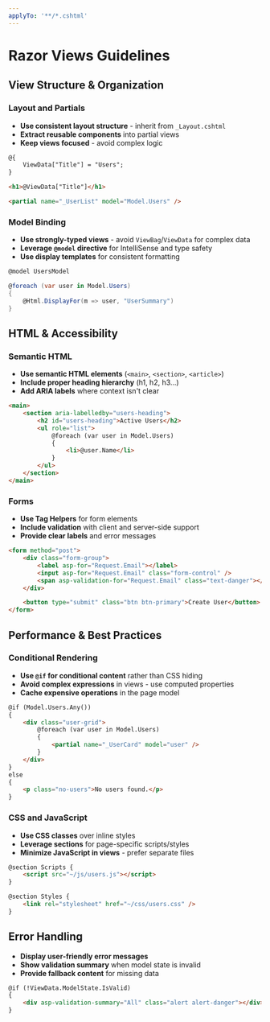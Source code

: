 ```yaml
---
applyTo: '**/*.cshtml'
---
```


# Razor Views Guidelines

## View Structure & Organization

### Layout and Partials
- **Use consistent layout structure** - inherit from `_Layout.cshtml`
- **Extract reusable components** into partial views
- **Keep views focused** - avoid complex logic

```html
@{
    ViewData["Title"] = "Users";
}

<h1>@ViewData["Title"]</h1>

<partial name="_UserList" model="Model.Users" />
```

### Model Binding
- **Use strongly-typed views** - avoid `ViewBag`/`ViewData` for complex data
- **Leverage `@model` directive** for IntelliSense and type safety
- **Use display templates** for consistent formatting

```csharp
@model UsersModel

@foreach (var user in Model.Users)
{
    @Html.DisplayFor(m => user, "UserSummary")
}
```

## HTML & Accessibility

### Semantic HTML
- **Use semantic HTML elements** (`<main>`, `<section>`, `<article>`)
- **Include proper heading hierarchy** (h1, h2, h3...)
- **Add ARIA labels** where context isn't clear

```html
<main>
    <section aria-labelledby="users-heading">
        <h2 id="users-heading">Active Users</h2>
        <ul role="list">
            @foreach (var user in Model.Users)
            {
                <li>@user.Name</li>
            }
        </ul>
    </section>
</main>
```

### Forms
- **Use Tag Helpers** for form elements
- **Include validation** with client and server-side support
- **Provide clear labels** and error messages

```html
<form method="post">
    <div class="form-group">
        <label asp-for="Request.Email"></label>
        <input asp-for="Request.Email" class="form-control" />
        <span asp-validation-for="Request.Email" class="text-danger"></span>
    </div>

    <button type="submit" class="btn btn-primary">Create User</button>
</form>
```

## Performance & Best Practices

### Conditional Rendering
- **Use `@if` for conditional content** rather than CSS hiding
- **Avoid complex expressions** in views - use computed properties
- **Cache expensive operations** in the page model

```html
@if (Model.Users.Any())
{
    <div class="user-grid">
        @foreach (var user in Model.Users)
        {
            <partial name="_UserCard" model="user" />
        }
    </div>
}
else
{
    <p class="no-users">No users found.</p>
}
```

### CSS and JavaScript
- **Use CSS classes** over inline styles
- **Leverage sections** for page-specific scripts/styles
- **Minimize JavaScript in views** - prefer separate files

```html
@section Scripts {
    <script src="~/js/users.js"></script>
}

@section Styles {
    <link rel="stylesheet" href="~/css/users.css" />
}
```

## Error Handling
- **Display user-friendly error messages**
- **Show validation summary** when model state is invalid
- **Provide fallback content** for missing data

```html
@if (!ViewData.ModelState.IsValid)
{
    <div asp-validation-summary="All" class="alert alert-danger"></div>
}
```
